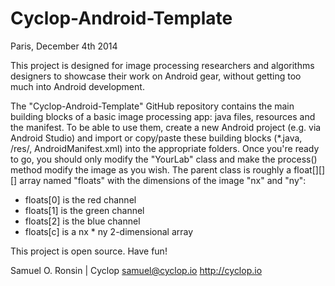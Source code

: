 Cyclop-Android-Template
=======================

Paris, December 4th 2014

This project is designed for image processing researchers and algorithms designers
to showcase their work on Android gear, without getting too much into Android development.

The "Cyclop-Android-Template" GitHub repository contains the main building blocks 
of a basic image processing app: java files, resources and the manifest. 
To be able to use them, create a new Android project (e.g. via Android Studio) and 
import or copy/paste these building blocks (*.java, /res/, AndroidManifest.xml) into the appropriate folders.
Once you're ready to go, you should only modify the "YourLab" class
and make the process() method modify the image as you wish.
The parent class is roughly a float[][][] array named "floats" with the dimensions of the image "nx" and "ny":
- floats[0] is the red channel
- floats[1] is the green channel 
- floats[2] is the blue channel
- floats[c] is a nx * ny 2-dimensional array

This project is open source.
Have fun!

Samuel O. Ronsin | Cyclop
samuel@cyclop.io
http://cyclop.io
